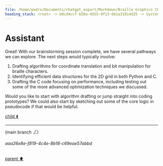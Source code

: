 ```yaml
---
file: /home/pedro/Documents/chatgpt_export/Markdown/Braille Graphics CFFI Library.md
heading_stack: <root> -> b0cd4ccf-b58a-4555-9f13-6b1a31814d25 -> System -> 5a574436-e9d1-4b97-a272-d099a8dccb99 -> System -> aaa20d14-8506-4527-a842-e8b226e754d5 -> User -> 52f2c2a1-f4d8-4c75-a363-e17d0de117dc -> Assistant -> aaa2146d-e69a-4754-a17c-ac579be36bda -> User -> 9fb3444e-a1db-43ec-8cb7-ff0bebf818c7 -> Assistant -> Braille in Unicode -> Bitwise Operations and Braille -> Coordinate Translation -> Algorithmic Considerations -> Next Steps -> aaa2ab0e-08f2-46a3-9747-0e3045469684 -> User -> 255d721d-d5a5-402f-a80e-80b836da960f -> Assistant -> Braille in Unicode -> Coordinate Translation -> Bitwise Operations for Braille Characters -> Data Structure for 2D Grid -> 1179ac9c-0f99-43d0-8a7f-7145c316f4ce -> Assistant -> Braille Character Encoding -> Coordinate Translation -> Data Structure for 2D Grid -> Algorithms -> Performance -> Misc -> aaa2701a-6df8-4c32-aec5-fc99a9438746 -> User -> 3fc4a23e-7f87-4bf6-929d-3a6e379d9b4a -> Assistant
---
```

# Assistant

Great! With our brainstorming session complete, we have several pathways we can explore. The next steps would typically involve:

1. Drafting algorithms for coordinate translation and bit manipulation for braille characters.
2. Identifying efficient data structures for the 2D grid in both Python and C.
3. Drafting the C code focusing on performance, including testing out some of the more advanced optimization techniques we discussed.

Would you like to start with algorithm drafting or jump straight into coding prototypes? We could also start by sketching out some of the core logic in pseudocode if that would be helpful.

[child ⬇️](#aaa26e8e-f819-4c4e-8b18-c69eae57abbd)

---

(main branch ⎇)
###### aaa26e8e-f819-4c4e-8b18-c69eae57abbd
[parent ⬆️](#3fc4a23e-7f87-4bf6-929d-3a6e379d9b4a)
